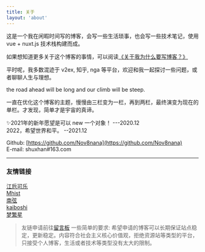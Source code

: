 ```yaml
---
title: 关于
layout: 'about'
---
```


<!-- 学习新思想，争做新青年，一个在杭州的新生代农民工。因为我对前端比较感兴趣，再夹杂着一些其他的原因，所以20年毕业后来到杭州，从事前端方面的工作。 -->

这是一个我在闲暇时间写的博客，会写一些生活琐事，也会写一些技术笔记，使用 vue + nuxt.js 技术栈构建而成。 

如果想知道更多关于这个博客的事情，可以阅读[《关于我为什么要写博客？》](posts/2021-07-21-关于我为什么要写博客？)

平时呢，我多数混迹于 v2ex, 知乎, nga 等平台，欢迎和我一起探讨一些问题，或者聊聊人生与理想。 

the road ahead will be long and our climb will be steep.

一直在优化这个博客的主题，慢慢由三栏变为一栏，再到两栏，最终演变为现在的单栏。才发现，简单才是宇宙的真谛。

✨2021年的新年愿望是可以 new 一个对象！ ---2020.12  
2022，希望世界和平。 --2021.12


Github: [https://github.com/Nov8nana](https://github.com/Nov8nana)  
E-mail: shuxhan#163.com

---

### 友情链接

[江卮可乐](https://blog.ijann.com)  
[Mhist](http://wakeweb.cloud)  
[南弦](https://www.aerowang.cn)  
[kaiboshi](https://kaiboshi.gitee.io/)  
[梦繁星](https://emoao.com/)  
  
>友链申请前往[留言板](/message)  一些简单的要求: 希望申请的博客可以长期保证站点稳定，更新稳定。内容符合社会主义核心价值观，拒绝资源站等类型的平台，只接受个人博客，生活或者技术等类型没有太大的限制。
